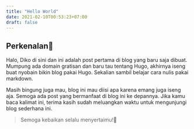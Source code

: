 ```yaml
---
title: "Hello World"
date: 2021-02-10T00:53:23+07:00
draft: false
---
```


<h2>Perkenalan👋</h2>
Halo,
Diko di sini dan ini adalah post pertama di blog yang baru saja dibuat. Mumpung ada domain gratisan dan baru tau tentang Hugo, akhirnya iseng buat nyobain bikin blog pakai Hugo. Sekalian sambil belajar cara nulis pakai markdown. 

Masih bingung juga mau, blog ini mau diisi apa karena emang juga iseng aja. Semoga ada post yang bermanfaat di blog ini ke depannya. Jika kamu baca kalimat ini, terima kasih sudah meluangkan waktu untuk mengunjungi blog sederhana ini.

>Semoga kebaikan selalu menyertaimu!🤞
